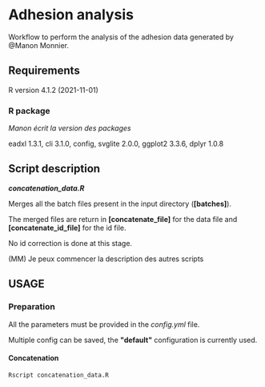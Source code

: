 # Adhesion analysis
Workflow to perform the analysis of the adhesion data generated by @Manon Monnier.

## Requirements

R version 4.1.2 (2021-11-01)

### R package

_Manon écrit la version des packages_

eadxl 1.3.1, cli 3.1.0, config, svglite 2.0.0, ggplot2 3.3.6, dplyr 1.0.8

## Script description

**_concatenation_data.R_**

Merges all the batch files present in the input directory (**[batches]**). 

The merged files are return in **[concatenate_file]** for the data file and **[concatenate_id_file]** for the id file.

No id correction is done at this stage.

(MM) Je peux commencer la description des autres scripts

## USAGE

### Preparation
All the parameters must be provided in the _config.yml_ file.

Multiple config can be saved, the **"default"** configuration is currently used.

#### Concatenation
``` shell
Rscript concatenation_data.R
```
